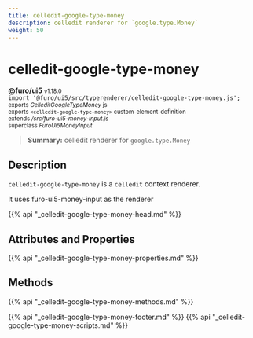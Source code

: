 ```yaml
---
title: celledit-google-type-money
description: celledit renderer for `google.type.Money`
weight: 50
---
```


# celledit-google-type-money
**@furo/ui5** <small>v1.18.0</small>
<br>`import '@furo/ui5/src/typerenderer/celledit-google-type-money.js';`<small>
<br>exports *CelleditGoogleTypeMoney* js
<br>exports `<celledit-google-type-money>` custom-element-definition
<br>extends */src/furo-ui5-money-input.js*
<br>superclass *FuroUi5MoneyInput*</small>

> **Summary:** celledit renderer for `google.type.Money`

## Description

`celledit-google-type-money` is a `celledit` context renderer.

It uses furo-ui5-money-input as the renderer

{{% api "_celledit-google-type-money-head.md" %}}

## Attributes and Properties
{{% api "_celledit-google-type-money-properties.md" %}}



## Methods
{{% api "_celledit-google-type-money-methods.md" %}}





{{% api "_celledit-google-type-money-footer.md" %}}
{{% api "_celledit-google-type-money-scripts.md" %}}
